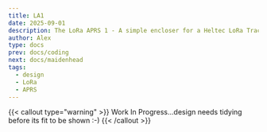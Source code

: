 ```yaml
---
title: LA1
date: 2025-09-01
description: The LoRa APRS 1 - A simple encloser for a Heltec LoRa Tracker
author: Alex
type: docs
prev: docs/coding
next: docs/maidenhead
tags:
  - design
  - LoRa
  - APRS
---
```


{{< callout type="warning" >}}
 Work In Progress...design needs tidying before its fit to be shown :-)
{{< /callout >}}